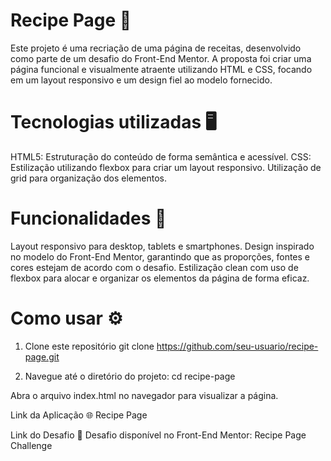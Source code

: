 # Recipe Page 🍳

Este projeto é uma recriação de uma página de receitas, desenvolvido como parte de um desafio do Front-End Mentor. A proposta foi criar uma página funcional e visualmente atraente utilizando HTML e CSS, focando em um layout responsivo e um design fiel ao modelo fornecido.

# Tecnologias utilizadas 🖥️
HTML5:
Estruturação do conteúdo de forma semântica e acessível.
CSS:
Estilização utilizando flexbox para criar um layout responsivo.
Utilização de grid para organização dos elementos.

# Funcionalidades 📱
Layout responsivo para desktop, tablets e smartphones.
Design inspirado no modelo do Front-End Mentor, garantindo que as proporções, fontes e cores estejam de acordo com o desafio.
Estilização clean com uso de flexbox para alocar e organizar os elementos da página de forma eficaz.

# Como usar ⚙️
1. Clone este repositório
git clone https://github.com/seu-usuario/recipe-page.git

2. Navegue até o diretório do projeto:
cd recipe-page

Abra o arquivo index.html no navegador para visualizar a página.

Link da Aplicação 🌐
Recipe Page

Link do Desafio 🧩
Desafio disponível no Front-End Mentor: Recipe Page Challenge
